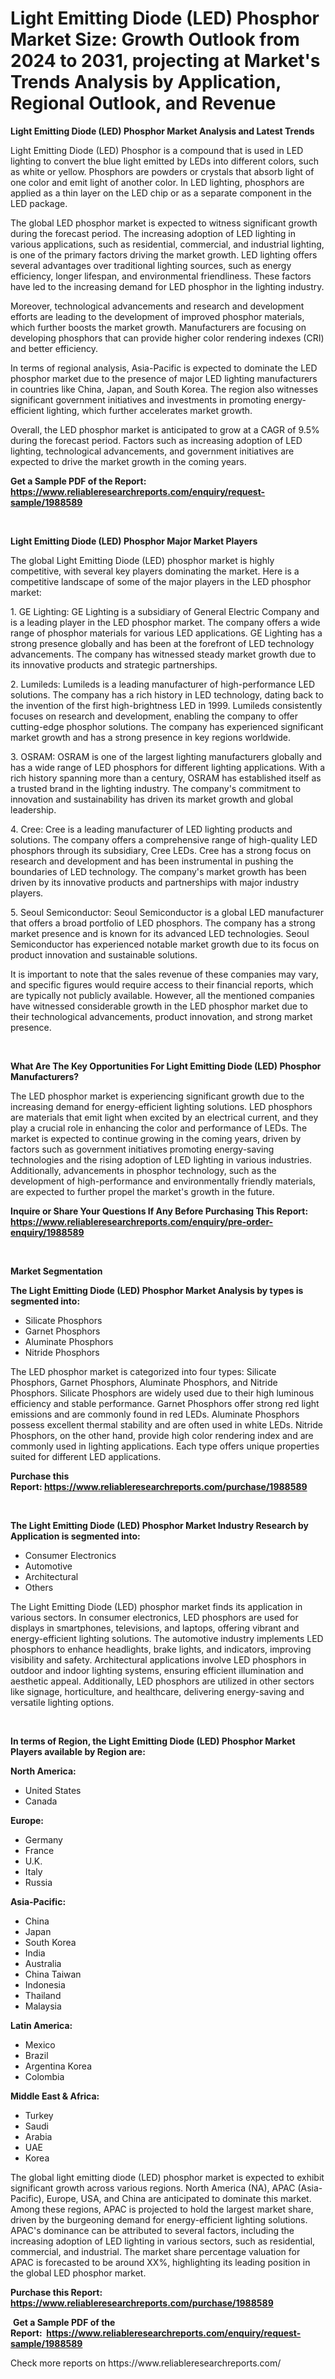 <p><h1>Light Emitting Diode (LED) Phosphor Market Size: Growth Outlook from 2024 to 2031, projecting at Market's Trends Analysis by Application, Regional Outlook, and Revenue</h1></p><p><strong>Light Emitting Diode (LED) Phosphor Market Analysis and Latest Trends</strong></p>
<p><p>Light Emitting Diode (LED) Phosphor is a compound that is used in LED lighting to convert the blue light emitted by LEDs into different colors, such as white or yellow. Phosphors are powders or crystals that absorb light of one color and emit light of another color. In LED lighting, phosphors are applied as a thin layer on the LED chip or as a separate component in the LED package.</p><p>The global LED phosphor market is expected to witness significant growth during the forecast period. The increasing adoption of LED lighting in various applications, such as residential, commercial, and industrial lighting, is one of the primary factors driving the market growth. LED lighting offers several advantages over traditional lighting sources, such as energy efficiency, longer lifespan, and environmental friendliness. These factors have led to the increasing demand for LED phosphor in the lighting industry.</p><p>Moreover, technological advancements and research and development efforts are leading to the development of improved phosphor materials, which further boosts the market growth. Manufacturers are focusing on developing phosphors that can provide higher color rendering indexes (CRI) and better efficiency.</p><p>In terms of regional analysis, Asia-Pacific is expected to dominate the LED phosphor market due to the presence of major LED lighting manufacturers in countries like China, Japan, and South Korea. The region also witnesses significant government initiatives and investments in promoting energy-efficient lighting, which further accelerates market growth.</p><p>Overall, the LED phosphor market is anticipated to grow at a CAGR of 9.5% during the forecast period. Factors such as increasing adoption of LED lighting, technological advancements, and government initiatives are expected to drive the market growth in the coming years.</p></p>
<p><strong>Get a Sample PDF of the Report:&nbsp; <a href="https://www.reliableresearchreports.com/enquiry/request-sample/1988589">https://www.reliableresearchreports.com/enquiry/request-sample/1988589</a></strong></p>
<p>&nbsp;</p>
<p><strong>Light Emitting Diode (LED) Phosphor Major Market Players</strong></p>
<p><p>The global Light Emitting Diode (LED) phosphor market is highly competitive, with several key players dominating the market. Here is a competitive landscape of some of the major players in the LED phosphor market:</p><p>1. GE Lighting: GE Lighting is a subsidiary of General Electric Company and is a leading player in the LED phosphor market. The company offers a wide range of phosphor materials for various LED applications. GE Lighting has a strong presence globally and has been at the forefront of LED technology advancements. The company has witnessed steady market growth due to its innovative products and strategic partnerships.</p><p>2. Lumileds: Lumileds is a leading manufacturer of high-performance LED solutions. The company has a rich history in LED technology, dating back to the invention of the first high-brightness LED in 1999. Lumileds consistently focuses on research and development, enabling the company to offer cutting-edge phosphor solutions. The company has experienced significant market growth and has a strong presence in key regions worldwide.</p><p>3. OSRAM: OSRAM is one of the largest lighting manufacturers globally and has a wide range of LED phosphors for different lighting applications. With a rich history spanning more than a century, OSRAM has established itself as a trusted brand in the lighting industry. The company's commitment to innovation and sustainability has driven its market growth and global leadership.</p><p>4. Cree: Cree is a leading manufacturer of LED lighting products and solutions. The company offers a comprehensive range of high-quality LED phosphors through its subsidiary, Cree LEDs. Cree has a strong focus on research and development and has been instrumental in pushing the boundaries of LED technology. The company's market growth has been driven by its innovative products and partnerships with major industry players.</p><p>5. Seoul Semiconductor: Seoul Semiconductor is a global LED manufacturer that offers a broad portfolio of LED phosphors. The company has a strong market presence and is known for its advanced LED technologies. Seoul Semiconductor has experienced notable market growth due to its focus on product innovation and sustainable solutions.</p><p>It is important to note that the sales revenue of these companies may vary, and specific figures would require access to their financial reports, which are typically not publicly available. However, all the mentioned companies have witnessed considerable growth in the LED phosphor market due to their technological advancements, product innovation, and strong market presence.</p></p>
<p>&nbsp;</p>
<p><strong>What Are The Key Opportunities For Light Emitting Diode (LED) Phosphor Manufacturers?</strong></p>
<p><p>The LED phosphor market is experiencing significant growth due to the increasing demand for energy-efficient lighting solutions. LED phosphors are materials that emit light when excited by an electrical current, and they play a crucial role in enhancing the color and performance of LEDs. The market is expected to continue growing in the coming years, driven by factors such as government initiatives promoting energy-saving technologies and the rising adoption of LED lighting in various industries. Additionally, advancements in phosphor technology, such as the development of high-performance and environmentally friendly materials, are expected to further propel the market's growth in the future.</p></p>
<p><strong>Inquire or Share Your Questions If Any Before Purchasing This Report: <a href="https://www.reliableresearchreports.com/enquiry/pre-order-enquiry/1988589">https://www.reliableresearchreports.com/enquiry/pre-order-enquiry/1988589</a></strong></p>
<p>&nbsp;</p>
<p><strong>Market Segmentation</strong></p>
<p><strong>The Light Emitting Diode (LED) Phosphor Market Analysis by types is segmented into:</strong></p>
<p><ul><li>Silicate Phosphors</li><li>Garnet Phosphors</li><li>Aluminate Phosphors</li><li>Nitride Phosphors</li></ul></p>
<p><p>The LED phosphor market is categorized into four types: Silicate Phosphors, Garnet Phosphors, Aluminate Phosphors, and Nitride Phosphors. Silicate Phosphors are widely used due to their high luminous efficiency and stable performance. Garnet Phosphors offer strong red light emissions and are commonly found in red LEDs. Aluminate Phosphors possess excellent thermal stability and are often used in white LEDs. Nitride Phosphors, on the other hand, provide high color rendering index and are commonly used in lighting applications. Each type offers unique properties suited for different LED applications.</p></p>
<p><strong>Purchase this Report:&nbsp;<a href="https://www.reliableresearchreports.com/purchase/1988589">https://www.reliableresearchreports.com/purchase/1988589</a></strong></p>
<p>&nbsp;</p>
<p><strong>The Light Emitting Diode (LED) Phosphor Market Industry Research by Application is segmented into:</strong></p>
<p><ul><li>Consumer Electronics</li><li>Automotive</li><li>Architectural</li><li>Others</li></ul></p>
<p><p>The Light Emitting Diode (LED) phosphor market finds its application in various sectors. In consumer electronics, LED phosphors are used for displays in smartphones, televisions, and laptops, offering vibrant and energy-efficient lighting solutions. The automotive industry implements LED phosphors to enhance headlights, brake lights, and indicators, improving visibility and safety. Architectural applications involve LED phosphors in outdoor and indoor lighting systems, ensuring efficient illumination and aesthetic appeal. Additionally, LED phosphors are utilized in other sectors like signage, horticulture, and healthcare, delivering energy-saving and versatile lighting options.</p></p>
<p>&nbsp;</p>
<p><strong>In terms of Region, the Light Emitting Diode (LED) Phosphor Market Players available by Region are:</strong></p>
<p>
    <p> <strong> North America: </strong>
        <ul>
            <li>United States</li>
            <li>Canada</li>
        </ul>
        </p> 
    <p> <strong> Europe: </strong>
        <ul>
            <li>Germany</li>
            <li>France</li>
            <li>U.K.</li>
            <li>Italy</li>
            <li>Russia</li>
        </ul>
        </p> 
    <p> <strong> Asia-Pacific: </strong>
        <ul>
            <li>China</li>
            <li>Japan</li>
            <li>South Korea</li>
            <li>India</li>
            <li>Australia</li>
            <li>China Taiwan</li>
            <li>Indonesia</li>
            <li>Thailand</li>
            <li>Malaysia</li>
        </ul>
        </p> 
    <p> <strong> Latin America: </strong>
        <ul>
            <li>Mexico</li>
            <li>Brazil</li>
            <li>Argentina Korea</li>
            <li>Colombia</li>
        </ul>
        </p> 
    <p> <strong> Middle East & Africa: </strong>
        <ul>
            <li>Turkey</li>
            <li>Saudi</li>
            <li>Arabia</li>
            <li>UAE</li>
            <li>Korea</li>
        </ul>
    </p>
    </p>
<p><p>The global light emitting diode (LED) phosphor market is expected to exhibit significant growth across various regions. North America (NA), APAC (Asia-Pacific), Europe, USA, and China are anticipated to dominate this market. Among these regions, APAC is projected to hold the largest market share, driven by the burgeoning demand for energy-efficient lighting solutions. APAC's dominance can be attributed to several factors, including the increasing adoption of LED lighting in various sectors, such as residential, commercial, and industrial. The market share percentage valuation for APAC is forecasted to be around XX%, highlighting its leading position in the global LED phosphor market.</p></p>
<p><strong>Purchase this Report: <a href="https://www.reliableresearchreports.com/purchase/1988589">https://www.reliableresearchreports.com/purchase/1988589</a></strong></p>
<p>&nbsp;<strong>Get a Sample PDF of the Report:&nbsp;&nbsp;<a href="https://www.reliableresearchreports.com/enquiry/request-sample/1988589">https://www.reliableresearchreports.com/enquiry/request-sample/1988589</a></strong></p>
<p><strong></strong></p>
<p>Check more reports on https://www.reliableresearchreports.com/</p>